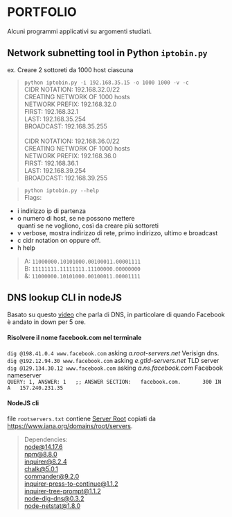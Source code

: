 # PORTFOLIO
Alcuni programmi applicativi su argomenti studiati.

## Network subnetting tool in Python `iptobin.py`
ex. Creare 2 sottoreti da 1000 host ciascuna 
> `python iptobin.py -i 192.168.35.15 -o 1000 1000 -v -c`  
CIDR NOTATION: 192.168.32.0/22  
CREATING NETWORK OF 1000 hosts  
   NETWORK PREFIX: 192.168.32.0   
            FIRST: 192.168.32.1   
            LAST: 192.168.35.254  
            BROADCAST: 192.168.35.255 <br /><br />
CIDR NOTATION: 192.168.36.0/22  
CREATING NETWORK OF 1000 hosts  
   NETWORK PREFIX: 192.168.36.0  
            FIRST: 192.168.36.1  
            LAST: 192.168.39.254  
            BROADCAST: 192.168.39.255   



> `python iptobin.py --help`  
Flags:
- i  indirizzo ip di partenza
- o  numero di host, se ne possono mettere  
     quanti se ne vogliono, così da creare più sottoreti   
- v  verbose, mostra indirizzo di rete, primo indirizzo, ultimo e broadcast  
- c  cidr notation on oppure off.  
- h  help  

> A: `11000000.10101000.00100011.00001111`   
B: `11111111.11111111.11100000.00000000`  
&: `11000000.10101000.00100011.00001111` 


## DNS lookup CLI in nodeJS

Basato su questo [video](https://www.youtube.com/watch?v=-wMU8vmfaYo) che parla di DNS, in particolare di quando Facebook è andato in down per 5 ore.

#### Risolvere il nome facebook.com nel terminale
`dig @198.41.0.4 www.facebook.com` asking _a.root-servers.net_ Verisign dns.  
`dig @192.12.94.30 www.facebook.com` asking _e.gtld-servers.net_ TLD server  
`dig @129.134.30.12 www.facebook.com` asking _a.ns.facebook.com_ Facebook nameserver  
`QUERY: 1, ANSWER: 1  
;; ANSWER SECTION:  
facebook.com.		300	IN	A	157.240.231.35` 

#### NodeJS cli

file `rootservers.txt` contiene [Server Root](https://www.iana.org/domains/root/servers) copiati da https://www.iana.org/domains/root/servers.

> Dependencies:  
node@14.17.6  
npm@8.8.0  
inquirer@8.2.4     
chalk@5.0.1  
commander@9.2.0  
inquirer-press-to-continue@1.1.2  
inquirer-tree-prompt@1.1.2  
node-dig-dns@0.3.2  
node-netstat@1.8.0  

<!-- ![](GIF demo) -->
